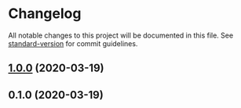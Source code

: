 # Changelog

All notable changes to this project will be documented in this file. See [standard-version](https://github.com/conventional-changelog/standard-version) for commit guidelines.

## [1.0.0](https://github.com/actions/container-toolkit-template/compare/v0.1.0...v1.0.0) (2020-03-19)

## 0.1.0 (2020-03-19)
